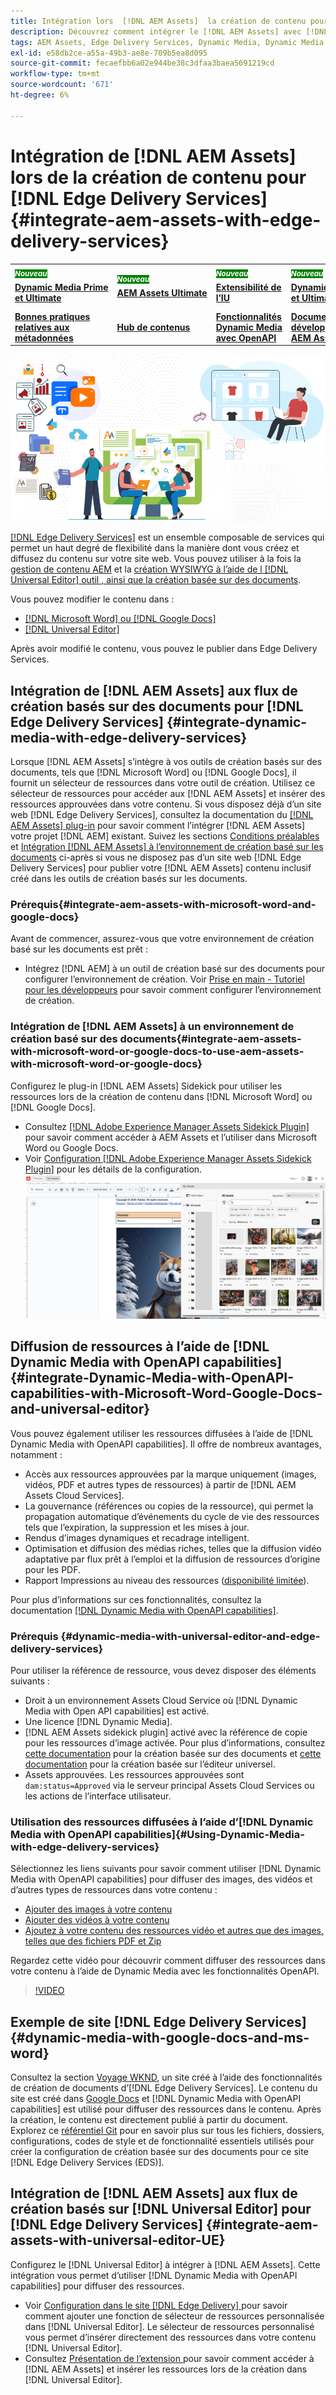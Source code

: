 ```yaml
---
title: Intégration lors  [!DNL AEM Assets]  la création de contenu pour  [!DNL Edge Delivery Services]
description: Découvrez comment intégrer le [!DNL AEM Assets] avec [!DNL Edge Delivery Services]. This integration enables you to integrate [!DNL AEM Assets]  [!DNL Microsoft Word]  et [!DNL Google Docs], integrate [!DNL AEM Assets] avec [!DNL Universal Editor], integrate [!DNL Dynamic Media] avec [!DNL Edge Delivery Services], integrate [!DNL Dynamic Media with OpenAPI capabilities] avec [!DNL Universal Editor] et l’intégrer [!DNL Dynamic Media with OpenAPI capabilities] avec [!DNL Microsoft Word] et [!DNL Google Docs].
tags: AEM Assets, Edge Delivery Services, Dynamic Media, Dynamic Media with OpenAPI capabilities, Universal Editor, Edge Delivery Services with Universal Editor
exl-id: e58db2ce-a55a-49b3-ae8e-709b5ea8d095
source-git-commit: fecaefbb6a02e944be38c3dfaa3baea5691219cd
workflow-type: tm+mt
source-wordcount: '671'
ht-degree: 6%

---
```



# Intégration de [!DNL AEM Assets] lors de la création de contenu pour [!DNL Edge Delivery Services] {#integrate-aem-assets-with-edge-delivery-services}

<table>
    <tr>
        <td>
            <sup style= "background-color:#008000; color:#FFFFFF; font-weight:bold"><i>Nouveau</i></sup> <a href="/help/assets/dynamic-media/dm-prime-ultimate.md"><b>Dynamic Media Prime et Ultimate</b></a>
        </td>
        <td>
            <sup style= "background-color:#008000; color:#FFFFFF; font-weight:bold"><i>Nouveau</i></sup> <a href="/help/assets/assets-ultimate-overview.md"><b>AEM Assets Ultimate</b></a>
        </td>
        <td>
            <sup style= "background-color:#008000; color:#FFFFFF; font-weight:bold"><i>Nouveau</i></sup> <a href="/help/assets/aem-assets-view-ui-extensibility.md"><b>Extensibilité de l’IU</b></a>
        </td>
          <td>
            <sup style= "background-color:#008000; color:#FFFFFF; font-weight:bold"><i>Nouveau</i></sup> <a href="/help/assets/dynamic-media/enable-dynamic-media-prime-and-ultimate.md"><b>Activer Dynamic Media Prime et Ultimate</b></a>
        </td>
         <td>
            <a href="/help/assets/search-best-practices.md"><b>Bonnes pratiques de recherche</b></a>
        </td>
    </tr>
    <tr>
        <td>
            <a href="/help/assets/metadata-best-practices.md"><b>Bonnes pratiques relatives aux métadonnées</b></a>
        </td>
        <td>
            <a href="/help/assets/product-overview.md"><b>Hub de contenus</b></a>
        </td>
        <td>
            <a href="/help/assets/dynamic-media-open-apis-overview.md"><b>Fonctionnalités Dynamic Media avec OpenAPI</b></a>
        </td>
        <td>
            <a href="https://developer.adobe.com/experience-cloud/experience-manager-apis/"><b>Documentation de développement pour AEM Assets</b></a>
        </td>
    </tr>
</table>

![Intégration d’AEM Assets à l’éditeur universel](/help/assets/assets/EDS2.png)

[[!DNL Edge Delivery Services]](https://experienceleague.adobe.com/fr/docs/experience-manager-cloud-service/content/edge-delivery/overview) est un ensemble composable de services qui permet un haut degré de flexibilité dans la manière dont vous créez et diffusez du contenu sur votre site web. Vous pouvez utiliser à la fois la [gestion de contenu AEM](/help/sites-cloud/authoring/author-publish.md) et la [création WYSIWYG à l’aide de l [!DNL Universal Editor] outil , ainsi que la création basée sur des documents](https://experienceleague.adobe.com/fr/docs/experience-manager-cloud-service/content/edge-delivery/wysiwyg-authoring/authoring).

Vous pouvez modifier le contenu dans :

* [[!DNL Microsoft Word] ou  [!DNL Google Docs]](#integrate-dynamic-media-with-edge-delivery-services)
* [[!DNL Universal Editor]](#integrate-aem-assets-with-universal-editor-UE)

Après avoir modifié le contenu, vous pouvez le publier dans Edge Delivery Services.

## Intégration de [!DNL AEM Assets] aux flux de création basés sur des documents pour [!DNL Edge Delivery Services] {#integrate-dynamic-media-with-edge-delivery-services}

Lorsque [!DNL AEM Assets] s’intègre à vos outils de création basés sur des documents, tels que [!DNL Microsoft Word] ou [!DNL Google Docs], il fournit un sélecteur de ressources dans votre outil de création. Utilisez ce sélecteur de ressources pour accéder aux [!DNL AEM Assets] et insérer des ressources approuvées dans votre contenu.
Si vous disposez déjà d’un site web [!DNL Edge Delivery Services], consultez la documentation du [[!DNL AEM Assets] plug-in](https://github.com/adobe-rnd/aem-assets-plugin/blob/main/README.md) pour savoir comment l’intégrer [!DNL AEM Assets] votre projet [!DNL AEM] existant.
Suivez les sections [Conditions préalables](#integrate-aem-assets-with-microsoft-word-and-google-docs) et [Intégration [!DNL AEM Assets] à l’environnement de création basé sur les documents](#integrate-aem-assets-with-microsoft-word-or-google-docs-to-use-aem-assets-with-microsoft-word-or-google-docs) ci-après si vous ne disposez pas d’un site web [!DNL Edge Delivery Services] pour publier votre [!DNL AEM Assets] contenu inclusif créé dans les outils de création basés sur les documents.

### Prérequis{#integrate-aem-assets-with-microsoft-word-and-google-docs}

Avant de commencer, assurez-vous que votre environnement de création basé sur les documents est prêt :

* Intégrez [!DNL AEM] à un outil de création basé sur des documents pour configurer l’environnement de création. Voir [Prise en main - Tutoriel pour les développeurs](https://www.aem.live/developer/tutorial) pour savoir comment configurer l’environnement de création.

### Intégration de [!DNL AEM Assets] à un environnement de création basé sur des documents{#integrate-aem-assets-with-microsoft-word-or-google-docs-to-use-aem-assets-with-microsoft-word-or-google-docs}

Configurez le plug-in [!DNL AEM Assets] Sidekick pour utiliser les ressources lors de la création de contenu dans [!DNL Microsoft Word] ou [!DNL Google Docs].

* Consultez [[!DNL Adobe Experience Manager Assets Sidekick Plugin]](https://www.aem.live/docs/aem-assets-sidekick-plugin#using-experience-manager-assets-for-website-authors) pour savoir comment accéder à AEM Assets et l’utiliser dans Microsoft Word ou Google Docs.
* Voir [Configuration [!DNL Adobe Experience Manager Assets Sidekick Plugin]](https://www.aem.live/developer/configuring-aem-assets-sidekick-plugin) pour les détails de la configuration.
  ![utilisez dynamic media avec les fonctionnalités openAPI dans ms word et google docs](/help/assets/assets/my-assets-sidebar.png)

## Diffusion de ressources à l’aide de [!DNL Dynamic Media with OpenAPI capabilities] {#integrate-Dynamic-Media-with-OpenAPI-capabilities-with-Microsoft-Word-Google-Docs-and-universal-editor}

Vous pouvez également utiliser les ressources diffusées à l’aide de [!DNL Dynamic Media with OpenAPI capabilities]. Il offre de nombreux avantages, notamment :

* Accès aux ressources approuvées par la marque uniquement (images, vidéos, PDF et autres types de ressources) à partir de [!DNL AEM Assets Cloud Services].
* La gouvernance (références ou copies de la ressource), qui permet la propagation automatique d’événements du cycle de vie des ressources tels que l’expiration, la suppression et les mises à jour.
* Rendus d’images dynamiques et recadrage intelligent.
* Optimisation et diffusion des médias riches, telles que la diffusion vidéo adaptative par flux prêt à l’emploi et la diffusion de ressources d’origine pour les PDF.
* Rapport Impressions au niveau des ressources ([disponibilité limitée](/help/assets/manage-reports-assets-view.md#dynamic-media-delivery-reports)).

Pour plus d’informations sur ces fonctionnalités, consultez la documentation [[!DNL Dynamic Media with OpenAPI capabilities]](https://experienceleague.adobe.com/fr/docs/experience-manager-cloud-service/content/assets/dynamicmedia/dynamic-media-open-apis/dynamic-media-open-apis-overview).

### Prérequis {#dynamic-media-with-universal-editor-and-edge-delivery-services}

Pour utiliser la référence de ressource, vous devez disposer des éléments suivants :

* Droit à un environnement Assets Cloud Service où [!DNL Dynamic Media with Open API capabilities] est activé.
* Une licence [!DNL Dynamic Media].
* [!DNL AEM Assets sidekick plugin] activé avec la référence de copie pour les ressources d’image activée. Pour plus d’informations, consultez [cette documentation](https://www.aem.live/developer/configuring-aem-assets-sidekick-plugin#copymode) pour la création basée sur des documents et [cette documentation](https://developer.adobe.com/uix/docs/extension-manager/extension-developed-by-adobe/configurable-asset-picker/#extension-overview) pour la création basée sur l’éditeur universel.
* Assets approuvées. Les ressources approuvées sont `dam:status=Approved` via le serveur principal Assets Cloud Services ou les actions de l’interface utilisateur.

### Utilisation des ressources diffusées à l’aide d’[!DNL Dynamic Media with OpenAPI capabilities]{#Using-Dynamic-Media-with-edge-delivery-services}

Sélectionnez les liens suivants pour savoir comment utiliser [!DNL Dynamic Media with OpenAPI capabilities] pour diffuser des images, des vidéos et d’autres types de ressources dans votre contenu :

* [Ajouter des images à votre contenu](https://www.aem.live/docs/aem-assets-sidekick-plugin#using-image-references-when-authoring-content)
* [Ajouter des vidéos à votre contenu](https://www.aem.live/docs/aem-assets-sidekick-plugin#using-video-references-when-authoring-content)
* [Ajoutez à votre contenu des ressources vidéo et autres que des images, telles que des fichiers PDF et Zip](https://www.aem.live/docs/aem-assets-sidekick-plugin#using-asset-references-for-pdf-zip-etc-when-authoring-content)

Regardez cette vidéo pour découvrir comment diffuser des ressources dans votre contenu à l’aide de Dynamic Media avec les fonctionnalités OpenAPI.

>[!VIDEO](https://video.tv.adobe.com/v/3441155)

## Exemple de site [!DNL Edge Delivery Services]{#dynamic-media-with-google-docs-and-ms-word}

Consultez la section [Voyage WKND](http://bit.ly/3DExLnf), un site créé à l’aide des fonctionnalités de création de documents d’[!DNL Edge Delivery Services]. Le contenu du site est créé dans [Google Docs](https://drive.google.com/drive/folders/1HCCHRWp4HJIXW_cUv5cRDQ5DzzqiZsXT) et [!DNL Dynamic Media with OpenAPI capabilities] est utilisé pour diffuser des ressources dans le contenu. Après la création, le contenu est directement publié à partir du document. Explorez ce [référentiel Git](https://github.com/hlxsites/franklin-assets-selector/tree/aem-dynamicmedia-demo/blocks) pour en savoir plus sur tous les fichiers, dossiers, configurations, codes de style et de fonctionnalité essentiels utilisés pour créer la configuration de création basée sur des documents pour ce site [!DNL Edge Delivery Services (EDS)].

## Intégration de [!DNL AEM Assets] aux flux de création basés sur [!DNL Universal Editor] pour [!DNL Edge Delivery Services] {#integrate-aem-assets-with-universal-editor-UE}

Configurez le [!DNL Universal Editor] à intégrer à [!DNL AEM Assets]. Cette intégration vous permet d’utiliser [!DNL Dynamic Media with OpenAPI capabilities] pour diffuser des ressources.

* Voir [Configuration dans le site [!DNL Edge Delivery]  ](https://developer.adobe.com/uix/docs/extension-manager/extension-developed-by-adobe/configurable-asset-picker/#configuration-in-edge-delivery-site) pour savoir comment ajouter une fonction de sélecteur de ressources personnalisée dans [!DNL Universal Editor]. Le sélecteur de ressources personnalisé vous permet d’insérer directement des ressources dans votre contenu [!DNL Universal Editor].
* Consultez [ Présentation de l’extension ](https://developer.adobe.com/uix/docs/extension-manager/extension-developed-by-adobe/configurable-asset-picker/#extension-overview) pour savoir comment accéder à [!DNL AEM Assets] et insérer les ressources lors de la création dans [!DNL Universal Editor].
